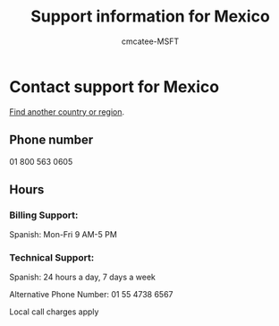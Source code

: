 ﻿---                                
title: Support information for Mexico
author: cmcatee-MSFT
ms.author: cmcatee
manager: mnirkhe
audience: Admin
ms.topic: reference
ms.service: o365-administration
localization_priority: Priority
description: Learn how to contact support for your country or region.
ROBOTS: NOINDEX, NOFOLLOW
---

# Contact support for Mexico

[Find another country or region](../contact-support-for-business-products.md).

## Phone number
01 800 563 0605

## Hours
### Billing Support:

Spanish: Mon-Fri 9 AM-5 PM

### Technical Support:

Spanish: 24 hours a day, 7 days a week

Alternative Phone Number: 01 55 4738 6567

Local call charges apply